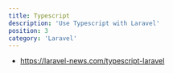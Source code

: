 ```yaml
---
title: Typescript
description: 'Use Typescript with Laravel'
position: 3
category: 'Laravel'
---
```


- <https://laravel-news.com/typescript-laravel>
